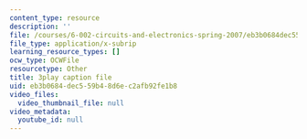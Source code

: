 ```yaml
---
content_type: resource
description: ''
file: /courses/6-002-circuits-and-electronics-spring-2007/eb3b0684dec559b48d6ec2afb92fe1b8_WT-qzgaKeGI.vtt
file_type: application/x-subrip
learning_resource_types: []
ocw_type: OCWFile
resourcetype: Other
title: 3play caption file
uid: eb3b0684-dec5-59b4-8d6e-c2afb92fe1b8
video_files:
  video_thumbnail_file: null
video_metadata:
  youtube_id: null
---
```

